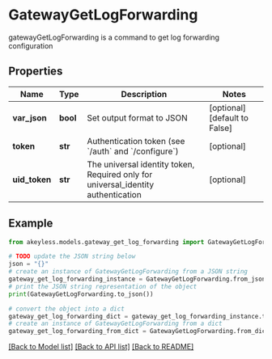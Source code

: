 # GatewayGetLogForwarding

gatewayGetLogForwarding is a command to get log forwarding configuration

## Properties

Name | Type | Description | Notes
------------ | ------------- | ------------- | -------------
**var_json** | **bool** | Set output format to JSON | [optional] [default to False]
**token** | **str** | Authentication token (see &#x60;/auth&#x60; and &#x60;/configure&#x60;) | [optional] 
**uid_token** | **str** | The universal identity token, Required only for universal_identity authentication | [optional] 

## Example

```python
from akeyless.models.gateway_get_log_forwarding import GatewayGetLogForwarding

# TODO update the JSON string below
json = "{}"
# create an instance of GatewayGetLogForwarding from a JSON string
gateway_get_log_forwarding_instance = GatewayGetLogForwarding.from_json(json)
# print the JSON string representation of the object
print(GatewayGetLogForwarding.to_json())

# convert the object into a dict
gateway_get_log_forwarding_dict = gateway_get_log_forwarding_instance.to_dict()
# create an instance of GatewayGetLogForwarding from a dict
gateway_get_log_forwarding_from_dict = GatewayGetLogForwarding.from_dict(gateway_get_log_forwarding_dict)
```
[[Back to Model list]](../README.md#documentation-for-models) [[Back to API list]](../README.md#documentation-for-api-endpoints) [[Back to README]](../README.md)


